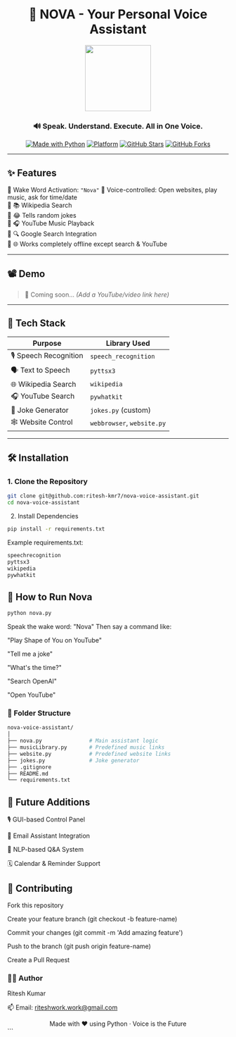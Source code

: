 <div align="center">

# 🚀 NOVA - Your Personal Voice Assistant
<img src="https://img.icons8.com/clouds/500/000000/artificial-intelligence.png" width="150"/>

### 🔊 Speak. Understand. Execute. All in One Voice.

[![Made with Python](https://img.shields.io/badge/Made%20with-Python-1f425f.svg?style=for-the-badge&logo=python)](https://www.python.org/)
[![Platform](https://img.shields.io/badge/Platform-Mac%2FLinux%20%7C%20Windows-blue?style=for-the-badge&logo=windows)]()
[![GitHub Stars](https://img.shields.io/github/stars/ritesh-kmr7/nova-voice-assistant?style=for-the-badge)](https://github.com/ritesh-kmr7/nova-voice-assistant/stargazers)
[![GitHub Forks](https://img.shields.io/github/forks/ritesh-kmr7/nova-voice-assistant?style=for-the-badge)](https://github.com/ritesh-kmr7/nova-voice-assistant/fork)

</div>

---

## ✨ Features

🔹 Wake Word Activation: `"Nova"`
🔹 Voice-controlled: Open websites, play music, ask for time/date  
🔹 📚 Wikipedia Search  
🔹 😂 Tells random jokes  
🔹 🎧 YouTube Music Playback  
🔹 🔍 Google Search Integration  
🔹 🌐 Works completely offline except search & YouTube

---

## 📽️ Demo

> 🎥 Coming soon... *(Add a YouTube/video link here)*

---

## 🧰 Tech Stack

| Purpose            | Library Used              |
|--------------------|---------------------------|
| 🎙️ Speech Recognition | `speech_recognition`      |
| 🗣️ Text to Speech   | `pyttsx3`                |
| 🌐 Wikipedia Search | `wikipedia`              |
| 🎧 YouTube Search   | `pywhatkit`              |
| 🤪 Joke Generator   | `jokes.py` (custom)      |
| 🕸️ Website Control  | `webbrowser`, `website.py` |

---

## 🛠️ Installation

### 1. Clone the Repository

```bash
git clone git@github.com:ritesh-kmr7/nova-voice-assistant.git
cd nova-voice-assistant
```

2. Install Dependencies
```bash
pip install -r requirements.txt
```

Example requirements.txt:

```bash
speechrecognition
pyttsx3
wikipedia
pywhatkit
```

## 🚀 How to Run Nova
```bash
python nova.py
```
Speak the wake word: "Nova"
Then say a command like:

"Play Shape of You on YouTube"

"Tell me a joke"

"What's the time?"

"Search OpenAI"

"Open YouTube"


### 📂 Folder Structure
```bash
nova-voice-assistant/
│
├── nova.py               # Main assistant logic
├── musicLibrary.py       # Predefined music links
├── website.py            # Predefined website links
├── jokes.py              # Joke generator
├── .gitignore
├── README.md
└── requirements.txt
```

## 🧠 Future Additions
🎙️ GUI-based Control Panel

📧 Email Assistant Integration

🧠 NLP-based Q&A System

🗓️ Calendar & Reminder Support


## 🙌 Contributing
Fork this repository

Create your feature branch (git checkout -b feature-name)

Commit your changes (git commit -m 'Add amazing feature')

Push to the branch (git push origin feature-name)

Create a Pull Request

### 👨‍💻 Author
Ritesh Kumar

📫 Email: riteshwork.work@gmail.com

<div align="center"> Made with ❤️ using Python · Voice is the Future </div> ```
